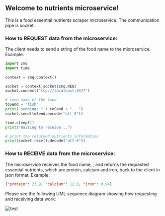 ## Welcome to nutrients microservice!

This is a food essential nutrients scraper microservice. The communication pipe is socket.
  

### How to REQUEST data from the microservice:

The client needs to send a string of the food name to the microservice. Example:

  
```python
import zmq
import time
 
context = zmq.Context()

socket = context.socket(zmq.REQ)
socket.connect("tcp://localhost:5577")

# send name of the food
toSend = "fish"
print("sending: " + toSend + "...")
socket.send(toSend.encode("utf-8"))

time.sleep(1)
print("Waiting to receive...")

# print the returned nutrients information
print(socket.recv().decode("utf-8"))
```


### How to RECEIVE data from the microservice:

The microservice receives the food name, , and returns the requested essential nutrients, which are protein, calcium and iron, back to the client in json format.
Example:
```json
{"protein": 23.9, "calcium": 12.0, "iron": 0.94}
```
  


Please see the following UML sequence diagram showing how requesting and receiving data work:

![test](https://user-images.githubusercontent.com/25577805/199128097-8e730a70-1a2c-496c-be87-3231ec7402a3.png)
